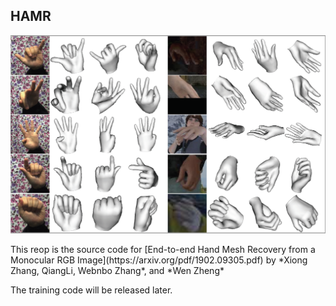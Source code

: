 ## HAMR
<p align="center">
 <img src="./images/mesh.png" width="800px">
</p>
This reop is the source code for [End-to-end Hand Mesh Recovery from a Monocular RGB Image](https://arxiv.org/pdf/1902.09305.pdf) by *Xiong Zhang, QiangLi, Webnbo Zhang*, and *Wen Zheng*


The training code will be released later.
